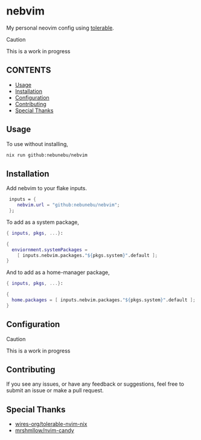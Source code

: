 # nebvim

My personal neovim config using [tolerable](https://github.com/wires-org/tolerable-nvim-nix).

> [!CAUTION]
> This is a work in progress

## CONTENTS

- [Usage](<#usage>)
- [Installation](<#installation>)
- [Configuration](<#configuration>)
- [Contributing](<#contributing>)
- [Special Thanks](<#special-thanks>)

## Usage

To use without installing,

```sh
nix run github:nebunebu/nebvim
```

## Installation

Add nebvim to your flake inputs.

```nix
 inputs = {
    nebvim.url = "github:nebunebu/nebvim";
 };
```

To add as a system package,

```nix
{ inputs, pkgs, ...}:

{
  enviornment.systemPackages =
    [ inputs.nebvim.packages."${pkgs.system}".default ];
}
```

And to add as a home-manager package,

```nix
{ inputs, pkgs, ...}:

{
  home.packages = [ inputs.nebvim.packages."${pkgs.system}".default ];
}
```

## Configuration

> [!CAUTION]
> This is a work in progress

## Contributing

If you see any issues, or have any feedback or suggestions, feel free to submit
an issue or make a pull request.

## Special Thanks

- [wires-org/tolerable-nvim-nix](https://github.com/wires-org/tolerable-nvim-nix)
- [mrshmllow/nvim-candy](https://github.com/mrshmllow/nvim-candy)
